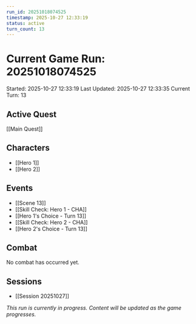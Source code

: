 ```yaml
---
run_id: 20251018074525
timestamp: 2025-10-27 12:33:19
status: active
turn_count: 13
---
```


# Current Game Run: 20251018074525

Started: 2025-10-27 12:33:19
Last Updated: 2025-10-27 12:33:35
Current Turn: 13

## Active Quest
[[Main Quest]]

## Characters

- [[Hero 1]]
- [[Hero 2]]
## Events

- [[Scene 13]]
- [[Skill Check: Hero 1 - CHA]]
- [[Hero 1's Choice - Turn 13]]
- [[Skill Check: Hero 2 - CHA]]
- [[Hero 2's Choice - Turn 13]]
## Combat

No combat has occurred yet.

## Sessions

- [[Session 20251027]]

*This run is currently in progress. Content will be updated as the game progresses.*
